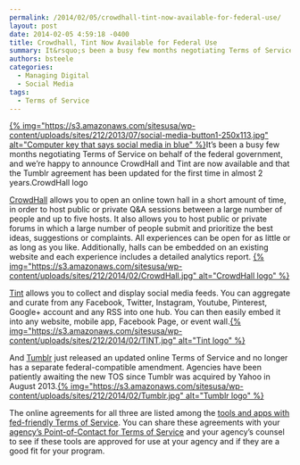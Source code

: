 ```yaml
---
permalink: /2014/02/05/crowdhall-tint-now-available-for-federal-use/
layout: post
date: 2014-02-05 4:59:18 -0400
title: Crowdhall, Tint Now Available for Federal Use
summary: It&rsquo;s been a busy few months negotiating Terms of Service on behalf of the federal government, and we&rsquo;re happy to announce CrowdHall and Tint are now available and that the Tumblr agreement has been updated for the first time in almost 2 years.CrowdHall logo CrowdHall
authors: bsteele
categories:
  - Managing Digital
  - Social Media
tags:
  - Terms of Service
---
```


[{% img="https://s3.amazonaws.com/sitesusa/wp-content/uploads/sites/212/2013/07/social-media-button1-250x113.jpg" alt="Computer key that says social media in blue" %}](https://s3.amazonaws.com/sitesusa/wp-content/uploads/sites/212/2013/07/social-media-button1.jpg)It’s been a busy few months negotiating Terms of Service on behalf of the federal government, and we’re happy to announce CrowdHall and Tint are now available and that the Tumblr agreement has been updated for the first time in almost 2 years.CrowdHall logo

[CrowdHall](https://crowdhall.com/) allows you to open an online town hall in a short amount of time, in order to host public or private Q&A sessions between a large number of people and up to five hosts. It also allows you to host public or private forums in which a large number of people submit and prioritize the best ideas, suggestions or complaints. All experiences can be open for as little or as long as you like. Additionally, halls can be embedded on an existing website and each experience includes a detailed analytics report. [{% img="https://s3.amazonaws.com/sitesusa/wp-content/uploads/sites/212/2014/02/CrowdHall.jpg" alt="CrowdHall logo" %}](https://s3.amazonaws.com/sitesusa/wp-content/uploads/sites/212/2014/02/CrowdHall.jpg)

[Tint](http://www.tintup.com/) allows you to collect and display social media feeds. You can aggregate and curate from any Facebook, Twitter, Instagram, Youtube, Pinterest, Google+ account and any RSS into one hub. You can then easily embed it into any website, mobile app, Facebook Page, or event wall.[{% img="https://s3.amazonaws.com/sitesusa/wp-content/uploads/sites/212/2014/02/TINT.jpg" alt="Tint logo" %}](https://s3.amazonaws.com/sitesusa/wp-content/uploads/sites/212/2014/02/TINT.jpg)

And [Tumblr](https://www.tumblr.com/) just released an updated online Terms of Service and no longer has a separate federal-compatible amendment. Agencies have been patiently awaiting the new TOS since Tumblr was acquired by Yahoo in August 2013.[{% img="https://s3.amazonaws.com/sitesusa/wp-content/uploads/sites/212/2014/02/Tumblr.jpg" alt="Tumblr logo" %}](https://s3.amazonaws.com/sitesusa/wp-content/uploads/sites/212/2014/02/Tumblr.jpg)

The online agreements for all three are listed among the [tools and apps with fed-friendly Terms of Service](https://www.WHATEVER/resources/negotiated-terms-of-service-agreements/). You can share these agreements with your [agency’s Point-of-Contact for Terms of Service](https://www.WHATEVER/resources/agency-points-of-contact-for-federal-compatible-terms-of-service-agreements/) and your agency’s counsel to see if these tools are approved for use at your agency and if they are a good fit for your program.